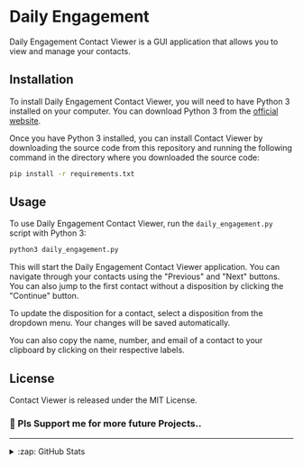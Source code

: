 # Daily Engagement

Daily Engagement Contact Viewer is a GUI application that allows you to view and manage your contacts.


## Installation

To install Daily Engagement Contact Viewer, you will need to have Python 3 installed on your computer. You can download Python 3 from the [official website](https://www.python.org/downloads/).

Once you have Python 3 installed, you can install Contact Viewer by downloading the source code from this repository and running the following command in the directory where you downloaded the source code:

```bash
pip install -r requirements.txt
```

## Usage

To use Daily Engagement Contact Viewer, run the `daily_engagement.py` script with Python 3:

```bash
python3 daily_engagement.py
```


This will start the Daily Engagement Contact Viewer application. You can navigate through your contacts using the "Previous" and "Next" buttons. You can also jump to the first contact without a disposition by clicking the "Continue" button.

To update the disposition for a contact, select a disposition from the dropdown menu. Your changes will be saved automatically.

You can also copy the name, number, and email of a contact to your clipboard by clicking on their respective labels.

## License

Contact Viewer is released under the MIT License.

### 📕 Pls Support me for more future Projects..

<!-- BLOG-POST-LIST:START -->

---



<details>
  <summary>:zap: GitHub Stats</summary>

  <img align="left" alt="codeSTACKr's GitHub Stats" src="https://github-readme-stats.vercel.app/api?username=edmark21&show_icons=true&hide_border=false&title_color=ff652f&icon_color=FFE400&bg_color=09131B&text_color=ffffff&border_color=0c1a25" />

</details>
